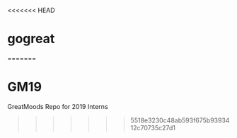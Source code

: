 <<<<<<< HEAD
# gogreat
=======
# GM19
GreatMoods Repo for 2019 Interns
>>>>>>> 5518e3230c48ab593f675b9393412c70735c27d1
